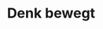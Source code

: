---
title: "Denk bewegt"
url: /wilhelmsburg/denk-bewegt-lilienfelder-strasse/
shop: Autowerkstatt
---